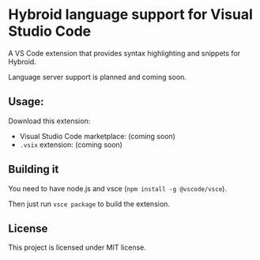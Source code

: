 # Hybroid language support for Visual Studio Code

A VS Code extension that provides syntax highlighting and snippets for Hybroid.

Language server support is planned and coming soon.

## Usage:

Download this extension:

- Visual Studio Code marketplace: (coming soon)
- `.vsix` extension: (coming soon)

## Building it

You need to have node.js and vsce (`npm install -g @vscode/vsce`).

Then just run `vsce package` to build the extension.

## License

This project is licensed under MIT license.
